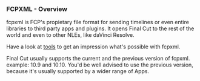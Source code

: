### FCPXML - Overview

fcpxml is FCP's propietary file format for sending timelines or even entire libraries to third party apps and plugins. It opens Final Cut to the rest of the world and even to other NLEs, like daVinci Resolve.

Have a look at [tools](https://fcp.cafe/ecosystem/tools/) to get an impression what's possible with fcpxml.

Final Cut usually supports the current and the previous version of fcpxml. example: 10.9 and 10.10. You'd be well advised to use the previous version, because it's usually supported by a wider range of Apps.
